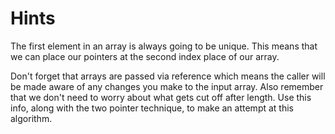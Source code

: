 # Hints

The first element in an array is always going to be unique. This means that we can place our pointers at the second index place of our array.

Don't forget that arrays are passed via reference which means the caller will be made aware of any changes you make to the input array. Also remember that we don't need to worry about what gets cut off after length. Use this info, along with the two pointer technique, to make an attempt at this algorithm.
